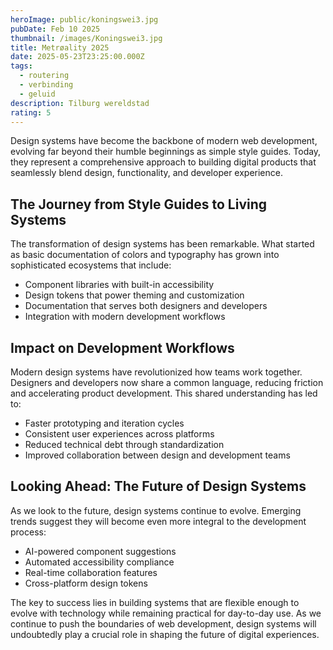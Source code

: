 ```yaml
---
heroImage: public/koningswei3.jpg
pubDate: Feb 10 2025
thumbnail: /images/Koningswei3.jpg
title: Metrøality 2025
date: 2025-05-23T23:25:00.000Z
tags:
  - routering
  - verbinding
  - geluid
description: Tilburg wereldstad
rating: 5
---
```


Design systems have become the backbone of modern web development, evolving far beyond their humble beginnings as simple style guides. Today, they represent a comprehensive approach to building digital products that seamlessly blend design, functionality, and developer experience.

## The Journey from Style Guides to Living Systems

The transformation of design systems has been remarkable. What started as basic documentation of colors and typography has grown into sophisticated ecosystems that include:

- Component libraries with built-in accessibility
- Design tokens that power theming and customization
- Documentation that serves both designers and developers
- Integration with modern development workflows

## Impact on Development Workflows

Modern design systems have revolutionized how teams work together. Designers and developers now share a common language, reducing friction and accelerating product development. This shared understanding has led to:

- Faster prototyping and iteration cycles
- Consistent user experiences across platforms
- Reduced technical debt through standardization
- Improved collaboration between design and development teams

## Looking Ahead: The Future of Design Systems

As we look to the future, design systems continue to evolve. Emerging trends suggest they will become even more integral to the development process:

- AI-powered component suggestions
- Automated accessibility compliance
- Real-time collaboration features
- Cross-platform design tokens

The key to success lies in building systems that are flexible enough to evolve with technology while remaining practical for day-to-day use. As we continue to push the boundaries of web development, design systems will undoubtedly play a crucial role in shaping the future of digital experiences.
